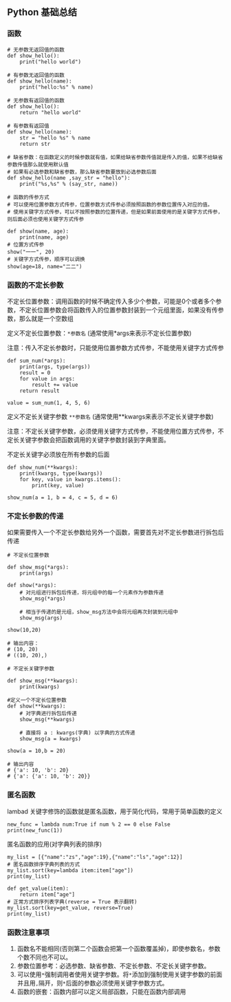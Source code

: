 ## Python 基础总结

### 函数

```
# 无参数无返回值的函数
def show_hello():
    print("hello world")

# 有参数无返回值的函数
def show_hello(name):
    print("hello:%s" % name)
    
# 无参数有返回值的函数
def show_hello():
    return "hello world"

# 有参数有返回值
def show_hello(name):
    str = "hello %s" % name
    return str
    
# 缺省参数：在函数定义的时候参数就有值，如果给缺省参数传值就是传入的值，如果不给缺省参数传值那么就使用默认值
# 如果有必选参数和缺省参数，那么缺省参数要放到必选参数后面
def show_hello(name ,say_str = "hello"):
    print("%s,%s" % (say_str, name))
    
# 函数的传参方式
# 可以使用位置参数方式传参，位置参数方式传参必须按照函数的参数位置传入对应的值。
# 使用关键字方式传参，可以不按照参数的位置传递，但是如果前面使用的是关键字方式传参，则后面必须也使用关键字方式传参

def show(name, age):
    print(name, age)
# 位置方式传参
show("一一", 20)
# 关键字方式传参，顺序可以调换
show(age=18, name="二二")
```

### 函数的不定长参数
不定长位置参数：调用函数的时候不确定传入多少个参数，可能是0个或者多个参数，不定长位置参数会将函数传入的位置参数封装到一个元组里面，如果没有传参数，那么就是一个空数组

定义不定长位置参数：`*参数名` (通常使用*args来表示不定长位置参数)

注意：传入不定长参数时，只能使用位置参数方式传参，不能使用关键字方式传参

```
def sum_num(*args):
    print(args, type(args))
    result = 0
    for value in args:
        result += value
    return result

value = sum_num(1, 4, 5, 6)
```


定义不定长关键字参数 `**参数名` (通常使用**kwargs来表示不定长关键字参数)

注意：不定长关键字参数，必须使用关键字方式传参，不能使用位置方式传参，不定长关键字参数会把函数调用的关键字参数封装到字典里面。

不定长关键字必须放在所有参数的后面

```
def show_num(**kwargs):
    print(kwargs, type(kwargs))
    for key, value in kwargs.items():
        print(key, value)

show_num(a = 1, b = 4, c = 5, d = 6)
```

### 不定长参数的传递
如果需要传入一个不定长参数给另外一个函数，需要首先对不定长参数进行拆包后传递

```
# 不定长位置参数

def show_msg(*args):
    print(args)

def show(*args):
    # 对元组进行拆包后传递，将元组中的每一个元素作为参数传递 
    show_msg(*args)
    
    # 相当于传递的是元组，show_msg方法中会将元组再次封装到元组中
    show_msg(args)

show(10,20)

# 输出内容：
# (10, 20)
# ((10, 20),)
```


```
# 不定长关键字参数

def show_msg(**kwargs):
    print(kwargs)

#定义一个不定长位置参数
def show(**kwargs):
    # 对字典进行拆包后传递
    show_msg(**kwargs)
    
    # 直接将 a : kwargs(字典) 以字典的方式传递
    show_msg(a = kwargs)

show(a = 10,b = 20)

# 输出内容
# {'a': 10, 'b': 20}
# {'a': {'a': 10, 'b': 20}}
```


### 匿名函数
lambad 关键字修饰的函数就是匿名函数，用于简化代码，常用于简单函数的定义

```
new_func = lambda num:True if num % 2 == 0 else False
print(new_func(1))
```

匿名函数的应用(对字典列表的排序)

```
my_list = [{"name":"zs","age":19},{"name":"ls","age":12}]
# 匿名函数排序字典列表的方式
my_list.sort(key=lambda item:item["age"])
print(my_list)

def get_value(item):
    return item["age"]
# 正常方式排序列表字典(reverse = True 表示翻转)
my_list.sort(key=get_value, reverse=True)
print(my_list)
```


### 函数注意事项
1. 函数名不能相同(否则第二个函数会把第一个函数覆盖掉)，即使参数名，参数个数不同也不可以。
2. 参数位置参考：必选参数、缺省参数、不定长参数、不定长关键字参数。
3. 可以使用`*`强制调用者使用关键字参数。将`*`添加到强制使用关键字参数的前面并且用`,`隔开，则`*`后面的参数必须使用关键字参数方式。
4. 函数的嵌套：函数内部可以定义局部函数，只能在函数内部调用

